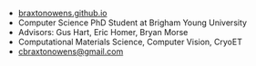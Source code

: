 - [braxtonowens.github.io](https://braxtonowens.github.io/)
- Computer Science PhD Student at Brigham Young University 
- Advisors: Gus Hart, Eric Homer, Bryan Morse
- Computational Materials Science, Computer Vision, CryoET
- cbraxtonowens@gmail.com
